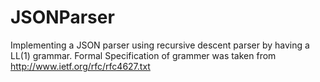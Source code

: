 # JSONParser
Implementing a JSON parser using recursive descent parser by having a LL(1) grammar.
Formal Specification of grammer was taken from http://www.ietf.org/rfc/rfc4627.txt
